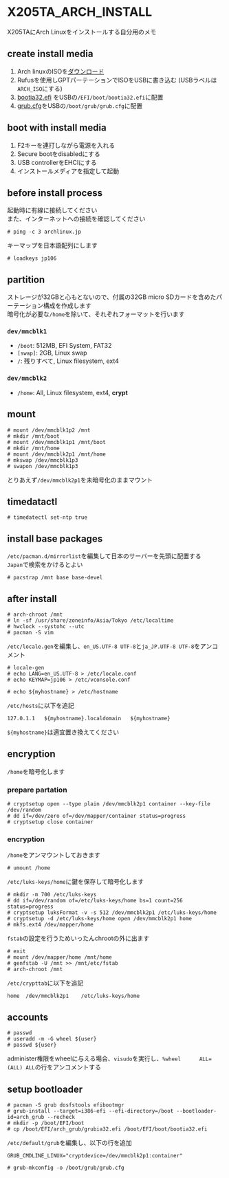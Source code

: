 # X205TA_ARCH_INSTALL
X205TAにArch Linuxをインストールする自分用のメモ

## create install media

1. Arch linuxのISOを[ダウンロード](https://www.archlinux.jp/download/)
2. Rufusを使用しGPTパーテーションでISOをUSBに書き込む (USBラベルは`ARCH_ISO`にする)
3. [bootia32.efi](https://github.com/hirotakaster/baytail-bootia32.efi/blob/master/bootia32.efi)
をUSBの`/EFI/boot/bootia32.efi`に配置
4. [grub.cfg](https://github.com/heptaliane/X205TA_ARCH_INSTALL/blob/master/grub.cfg)をUSBの`/boot/grub/grub.cfg`に配置

## boot with install media
1. F2キーを連打しながら電源を入れる
2. Secure bootをdisabledにする
3. USB controllerをEHCIにする
4. インストールメディアを指定して起動

## before install process
起動時に有線に接続してください  
また、インターネットへの接続を確認してください
```
# ping -c 3 archlinux.jp
```

キーマップを日本語配列にします  
```
# loadkeys jp106
```

## partition
ストレージが32GBと心もとないので、付属の32GB micro SDカードを含めたパーテーション構成を作成します  
暗号化が必要な`/home`を除いて、それぞれフォーマットを行います

### `dev/mmcblk1`
* `/boot`: 512MB, EFI System, FAT32
* `[swap]`: 2GB, Linux swap
* `/`:  残りすべて, Linux filesystem, ext4

### `dev/mmcblk2`
* `/home`: All, Linux filesystem, ext4, **crypt**


## mount
```
# mount /dev/mmcblk1p2 /mnt
# mkdir /mnt/boot
# mount /dev/mmcblk1p1 /mnt/boot
# mkdir /mnt/home
# mount /dev/mmcblk2p1 /mnt/home
# mkswap /dev/mmcblk1p3
# swapon /dev/mmcblk1p3
```
とりあえず`/dev/mmcblk2p1`を未暗号化のままマウント

## timedatactl
```
# timedatectl set-ntp true
```

## install base packages
`/etc/pacman.d/mirrorlist`を編集して日本のサーバーを先頭に配置する  
`Japan`で検索をかけるとよい

```
# pacstrap /mnt base base-devel
```

## after install
```
# arch-chroot /mnt
# ln -sf /usr/share/zoneinfo/Asia/Tokyo /etc/localtime
# hwclock --systohc --utc
# pacman -S vim
```

`/etc/locale.gen`を編集し、`en_US.UTF-8 UTF-8`と`ja_JP.UTF-8 UTF-8`をアンコメント
```
# locale-gen
# echo LANG=en_US.UTF-8 > /etc/locale.conf
# echo KEYMAP=jp106 > /etc/vconsole.conf
```

```
# echo ${myhostname} > /etc/hostname
```

`/etc/hosts`に以下を追記
```
127.0.1.1	${myhostname}.localdomain	${myhostname}
```

`${myhostname}`は適宜置き換えてください


## encryption
`/home`を暗号化します

### prepare partation
```
# cryptsetup open --type plain /dev/mmcblk2p1 container --key-file /dev/random
# dd if=/dev/zero of=/dev/mapper/container status=progress
# cryptsetup close container
```

### encryption
`/home`をアンマウントしておきます
```
# umount /home
```
`/etc/luks-keys/home`に鍵を保存して暗号化します
```
# mkdir -m 700 /etc/luks-keys
# dd if=/dev/random of=/etc/luks-keys/home bs=1 count=256 status=progress
# cryptsetup luksFormat -v -s 512 /dev/mmcblk2p1 /etc/luks-keys/home
# cryptsetup -d /etc/luks-keys/home open /dev/mmcblk2p1 home
# mkfs.ext4 /dev/mapper/home
```
`fstab`の設定を行うためいったんchrootの外に出ます
```
# exit
# mount /dev/mapper/home /mnt/home
# genfstab -U /mnt >> /mnt/etc/fstab
# arch-chroot /mnt
```
`/etc/crypttab`に以下を追記
```
home  /dev/mmcblk2p1    /etc/luks-keys/home
```

## accounts
```
# passwd
# useradd -m -G wheel ${user}
# passwd ${user}
```

administer権限をwheelに与える場合、`visudo`を実行し、`%wheel      ALL=(ALL) ALL`の行をアンコメントする

## setup bootloader
```
# pacman -S grub dosfstools efibootmgr
# grub-install --target=i386-efi --efi-directory=/boot --bootloader-id=arch_grub --recheck
# mkdir -p /boot/EFI/boot
# cp /boot/EFI/arch_grub/grubia32.efi /boot/EFI/boot/bootia32.efi
```
`/etc/default/grub`を編集し、以下の行を追加
```
GRUB_CMDLINE_LINUX="cryptdevice=/dev/mmcblk2p1:container"
```

```
# grub-mkconfig -o /boot/grub/grub.cfg
```
